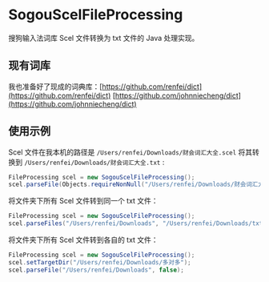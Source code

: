 # SogouScelFileProcessing

搜狗输入法词库 Scel 文件转换为 txt 文件的 Java 处理实现。

## 现有词库

我也准备好了现成的词典库：[https://github.com/renfei/dict](https://github.com/renfei/dict) [https://github.com/johnniecheng/dict](https://github.com/johnniecheng/dict)

## 使用示例
Scel 文件在我本机的路径是 ```/Users/renfei/Downloads/财会词汇大全.scel``` 将其转换到 ```/Users/renfei/Downloads/财会词汇大全.txt``` :

```java
FileProcessing scel = new SogouScelFileProcessing();
scel.parseFile(Objects.requireNonNull("/Users/renfei/Downloads/财会词汇大全.scel", "/Users/renfei/Downloads/财会词汇大全.txt", true);
```

将文件夹下所有 Scel 文件转到同一个 txt 文件：

```java
FileProcessing scel = new SogouScelFileProcessing();
scel.parseFiles("/Users/renfei/Downloads", "/Users/renfei/Downloads/txt/汇总.txt", false);
```

将文件夹下所有 Scel 文件转到各自的 txt 文件：

```java
FileProcessing scel = new SogouScelFileProcessing();
scel.setTargetDir("/Users/renfei/Downloads/多对多");
scel.parseFile("/Users/renfei/Downloads", false);
```
